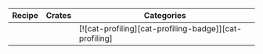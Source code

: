 | Recipe | Crates | Categories |
|---|---|---|
|  |  | [![cat-profiling][cat-profiling-badge]][cat-profiling] |
